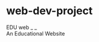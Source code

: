 # web-dev-project
EDU web     _ _                                                                                                                        
An Educational Website 
